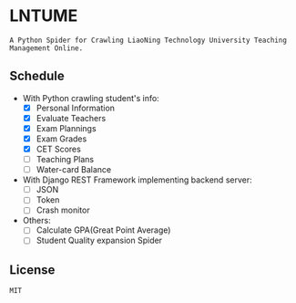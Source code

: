 # LNTUME
    A Python Spider for Crawling LiaoNing Technology University Teaching Management Online.

## Schedule
- With Python crawling student's info:
    - [x] Personal Information
    - [x] Evaluate Teachers
    - [x] Exam Plannings
    - [x] Exam Grades
    - [x] CET Scores
    - [ ] Teaching Plans
    - [ ] Water-card Balance
    
- With Django REST Framework implementing backend server:
    - [ ] JSON
    - [ ] Token
    - [ ] Crash monitor

- Others:
    - [ ] Calculate GPA(Great Point Average)
    - [ ] Student Quality expansion Spider
    
## License
    MIT